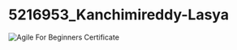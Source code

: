 # 5216953\_Kanchimireddy-Lasya

<img src="https://raw.githubusercontent.com/lasyahari6/5216953\_Kanchimireddy-Lasya/main/SDLC/AgileForBeginnersCertification.jpeg" alt="Agile For Beginners Certificate" />





